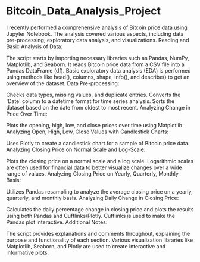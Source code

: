 # Bitcoin_Data_Analysis_Project
I recently performed a comprehensive analysis of Bitcoin price data using Jupyter Notebook. The analysis covered various aspects, including data pre-processing, exploratory data analysis, and visualizations.
Reading and Basic Analysis of Data:

The script starts by importing necessary libraries such as Pandas, NumPy, Matplotlib, and Seaborn.
It reads Bitcoin price data from a CSV file into a Pandas DataFrame (df).
Basic exploratory data analysis (EDA) is performed using methods like head(), columns, shape, info(), and describe() to get an overview of the dataset.
Data Pre-processing:

Checks data types, missing values, and duplicate entries.
Converts the 'Date' column to a datetime format for time series analysis.
Sorts the dataset based on the date from oldest to most recent.
Analyzing Change in Price Over Time:

Plots the opening, high, low, and close prices over time using Matplotlib.
Analyzing Open, High, Low, Close Values with Candlestick Charts:

Uses Plotly to create a candlestick chart for a sample of Bitcoin price data.
Analyzing Closing Price on Normal Scale and Log-Scale:

Plots the closing price on a normal scale and a log scale. Logarithmic scales are often used for financial data to better visualize changes over a wide range of values.
Analyzing Closing Price on Yearly, Quarterly, Monthly Basis:

Utilizes Pandas resampling to analyze the average closing price on a yearly, quarterly, and monthly basis.
Analyzing Daily Change in Closing Price:

Calculates the daily percentage change in closing price and plots the results using both Pandas and Cufflinks/Plotly. Cufflinks is used to make the Pandas plot interactive.
Additional Notes:

The script provides explanations and comments throughout, explaining the purpose and functionality of each section.
Various visualization libraries like Matplotlib, Seaborn, and Plotly are used to create interactive and informative plots.
